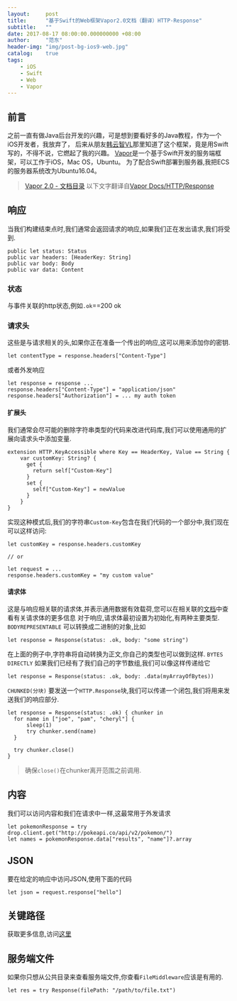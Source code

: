 ```yaml
---
layout:     post
title:      "基于Swift的Web框架Vapor2.0文档（翻译）HTTP-Response"
subtitle:   ""
date: 2017-08-17 08:00:00.000000000 +08:00
author:     "范东"
header-img: "img/post-bg-ios9-web.jpg"
catalog:    true
tags:
    - iOS
    - Swift
    - Web
    - Vapor
---
```

## 前言
之前一直有做Java后台开发的兴趣，可是想到要看好多的Java教程，作为一个iOS开发者，我放弃了，
后来从朋友[韩云智VL](http://www.jianshu.com/u/92f7630a351b)那里知道了这个框架，竟是用Swift写的，不得不说，它燃起了我的兴趣。
[Vapor](http://vapor.codes)是一个基于Swift开发的服务端框架，可以工作于iOS，Mac OS，Ubuntu。
为了配合Swift部署到服务器,我把ECS的服务器系统改为Ubuntu16.04。
> [Vapor 2.0 - 文档目录](http://blog.fandong.me/2017/08/01/iOS-SwiftVaporWeb/)
> 以下文字翻译自[Vapor Docs/HTTP/Response](https://docs.vapor.codes/2.0/http/response/)

## 响应
当我们构建结束点时,我们通常会返回请求的响应,如果我们正在发出请求,我们将受到.

```
public let status: Status
public var headers: [HeaderKey: String]
public var body: Body
public var data: Content
```
### 状态
与事件关联的http状态,例如`.ok`==200 ok
### 请求头
这些是与请求相关的头,如果你正在准备一个传出的响应,这可以用来添加你的密钥.

```
let contentType = response.headers["Content-Type"]  
```
或者外发响应

```
let response = response ...
response.headers["Content-Type"] = "application/json"
response.headers["Authorization"] = ... my auth token
```
#### 扩展头
我们通常会尽可能的删除字符串类型的代码来改进代码库,我们可以使用通用的扩展向请求头中添加变量.

```
extension HTTP.KeyAccessible where Key == HeaderKey, Value == String {
    var customKey: String? {
      get {
        return self["Custom-Key"]
      }
      set {
        self["Custom-Key"] = newValue
      }
    }
}
```
实现这种模式后,我们的字符串`Custom-Key`包含在我们代码的一个部分中,我们现在可以这样访问:

```
let customKey = response.headers.customKey

// or

let request = ...
response.headers.customKey = "my custom value"
```
#### 请求体
这是与响应相关联的请求体,并表示通用数据有效载荷,您可以在相关联的[文档](https://docs.vapor.codes/2.0/http/body/)中查看有关请求体的更多信息
对于响应,请求体最初设置为初始化,有两种主要类型.
`BODYREPRESENTABLE`
可以转换成二进制的对象,比如

```
let response = Response(status: .ok, body: "some string")
```
在上面的例子中,字符串将自动转换为正文,你自己的类型也可以做到这样.
`BYTES DIRECTLY`
如果我们已经有了我们自己的字节数组,我们可以像这样传递给它

```
let response = Response(status: .ok, body: .data(myArrayOfBytes))
```
`CHUNKED(分块)`
要发送一个`HTTP.Response`块,我们可以传递一个闭包,我们将用来发送我们的响应部分.

```
let response = Response(status: .ok) { chunker in
  for name in ["joe", "pam", "cheryl"] {
      sleep(1)
      try chunker.send(name)
  }

  try chunker.close()
}
```
>确保`close()`在chunker离开范围之前调用.

## 内容
我们可以访问内容和我们在请求中一样,这最常用于外发请求

```
let pokemonResponse = try drop.client.get("http://pokeapi.co/api/v2/pokemon/")
let names = pokemonResponse.data["results", "name"]?.array
```
## JSON
要在给定的响应中访问JSON,使用下面的代码

```
let json = request.response["hello"]
```
## 关键路径
获取更多信息,访问[这里](http://www.jianshu.com/p/5699c7fcf8e9)
## 服务端文件
如果你只想从公共目录来查看服务端文件,你查看`FileMiddleware`应该是有用的.

```
let res = try Response(filePath: "/path/to/file.txt")
```

